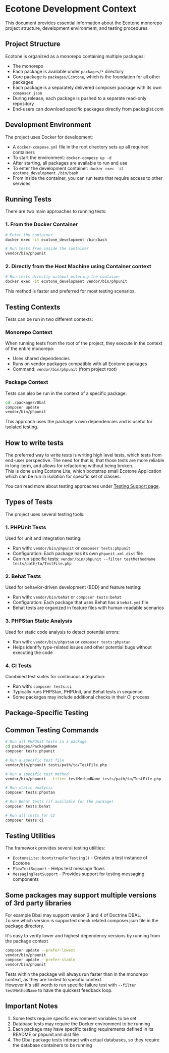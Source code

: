 # Ecotone Development Context

This document provides essential information about the Ecotone monorepo project structure, development environment, and testing procedures.

## Project Structure

Ecotone is organized as a monorepo containing multiple packages:

- The monorepo
- Each package is available under `packages/*` directory
- Core package is `packages/Ecotone`, which is the foundation for all other packages
- Each package is a separately delivered composer package with its own `composer.json`
- During release, each package is pushed to a separate read-only repository
- End-users can download specific packages directly from packagist.com

## Development Environment

The project uses Docker for development:

- A `docker-compose.yml` file in the root directory sets up all required containers
- To start the environment: `docker-compose up -d`
- After starting, all packages are available to run and use
- To enter the development container: `docker exec -it ecotone_development /bin/bash`
- From inside the container, you can run tests that require access to other services

## Running Tests

There are two main approaches to running tests:

### 1. From the Docker Container

```bash
# Enter the container
docker exec -it ecotone_development /bin/bash

# Run tests from inside the container
vendor/bin/phpunit
```

### 2. Directly from the Host Machine using Container context

```bash
# Run tests directly without entering the container
docker exec -it ecotone_development vendor/bin/phpunit
```

This method is faster and preferred for most testing scenarios.

## Testing Contexts

Tests can be run in two different contexts:

### Monorepo Context

When running tests from the root of the project, they execute in the context of the entire monorepo:
- Uses shared dependencies
- Runs on vendor packages compatible with all Ecotone packages
- Command: `vendor/bin/phpunit` (from project root)

### Package Context

Tests can also be run in the context of a specific package:
```bash
cd ./packages/Dbal
composer update
vendor/bin/phpunit
```

This approach uses the package's own dependencies and is useful for isolated testing.

## How to write tests

The preferred way to write tests is writing high level tests, which tests from end-user perspective.
The need for that is, that those tests are more reliable in long-term, and allows for refactoring without being broken.  
This is done using Ecotone Lite, which bootstrap small Ecotone Application which can be run in isolation for specific set of classes.  

You can read more about testing approaches under [Testing Support page](https://docs.ecotone.tech/modelling/testing-support).

## Types of Tests

The project uses several testing tools:

### 1. PHPUnit Tests

Used for unit and integration testing:
- Run with: `vendor/bin/phpunit` or `composer tests:phpunit`
- Configuration: Each package has its own `phpunit.xml.dist` file
- Can run specific tests: `vendor/bin/phpunit --filter testMethodName tests/path/to/TestFile.php`

### 2. Behat Tests

Used for behavior-driven development (BDD) and feature testing:
- Run with: `vendor/bin/behat` or `composer tests:behat`
- Configuration: Each package that uses Behat has a `behat.yml` file
- Behat tests are organized in feature files with human-readable scenarios

### 3. PHPStan Static Analysis

Used for static code analysis to detect potential errors:
- Run with: `vendor/bin/phpstan` or `composer tests:phpstan`
- Helps identify type-related issues and other potential bugs without executing the code

### 4. CI Tests

Combined test suites for continuous integration:
- Run with: `composer tests:ci`
- Typically runs PHPStan, PHPUnit, and Behat tests in sequence
- Some packages may include additional checks in their CI process

## Package-Specific Testing

## Common Testing Commands

```bash
# Run all PHPUnit tests in a package
cd packages/PackageName
composer tests:phpunit

# Run a specific test file
vendor/bin/phpunit tests/path/to/TestFile.php

# Run a specific test method
vendor/bin/phpunit --filter testMethodName tests/path/to/TestFile.php

# Run static analysis
composer tests:phpstan

# Run Behat tests (if available for the package)
composer tests:behat

# Run all tests for CI
composer tests:ci
```

## Testing Utilities

The framework provides several testing utilities:

- `EcotoneLite::bootstrapForTesting()` - Creates a test instance of Ecotone
- `FlowTestSupport` - Helps test message flows
- `MessagingTestSupport` - Provides support for testing messaging components

## Some packages may support multiple versions of 3rd party libraries

For example Dbal may support version 3 and 4 of Doctrine DBAL.  
To see which version is supported check related composer.json file in the package directory.  

It's easy to verify lower and highest dependency versions by running from the package context

```bash
composer update --prefer-lowest
vendor/bin/phpunit
composer update --prefer-stable
vendor/bin/phpunit
```

Tests within the package will always run faster than in the monorepo context, as they are limited to specific context.  
However it's still worth to run specific failure test with `--filter testMethodName` to have the quickest feedback loop.

## Important Notes

1. Some tests require specific environment variables to be set
2. Database tests may require the Docker environment to be running
3. Each package may have specific testing requirements defined in its README or phpunit.xml.dist file
4. The Dbal package tests interact with actual databases, so they require the database containers to be running
